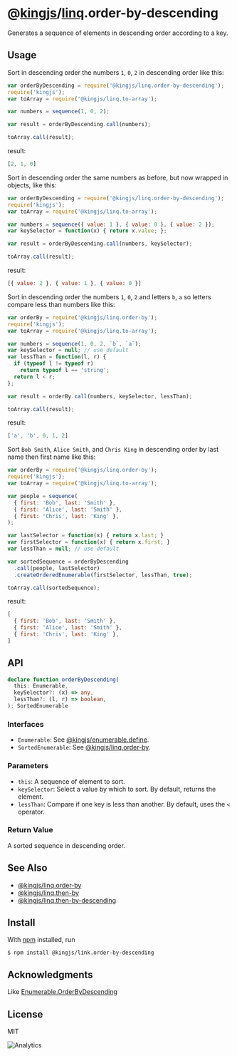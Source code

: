 # @[kingjs](https://www.npmjs.com/package/kingjs)/[linq](https://www.npmjs.com/package/@kingjs/linq).order-by-descending
Generates a sequence of elements in descending order according to a key.
## Usage
Sort in descending order the numbers `1`, `0`, `2` in descending order like this:
```js
var orderByDescending = require('@kingjs/linq.order-by-descending');
require('kingjs');
var toArray = require('@kingjs/linq.to-array');

var numbers = sequence(1, 0, 2);

var result = orderByDescending.call(numbers);

toArray.call(result);
```
result:
```js
[2, 1, 0]
```
Sort in descending order the same numbers as before, but now wrapped in objects, like this:
```js
var orderByDescending = require('@kingjs/linq.order-by-descending');
require('kingjs');
var toArray = require('@kingjs/linq.to-array');

var numbers = sequence({ value: 1 }, { value: 0 }, { value: 2 });
var keySelector = function(x) { return x.value; };

var result = orderByDescending.call(numbers, keySelector);

toArray.call(result);
```
result:
```js
[{ value: 2 }, { value: 1 }, { value: 0 }]
```
Sort in descending order the numbers `1`, `0`, `2` and letters `b`, `a` so letters compare less than numbers like this:
```js
var orderBy = require('@kingjs/linq.order-by');
require('kingjs');
var toArray = require('@kingjs/linq.to-array');

var numbers = sequence(1, 0, 2, `b`, `a`);
var keySelector = null; // use default
var lessThan = function(l, r) {
  if (typeof l != typeof r)
    return typeof l == 'string';
  return l < r;
};

var result = orderBy.call(numbers, keySelector, lessThan);

toArray.call(result);
```
result:
```js
['a', 'b', 0, 1, 2]
```
Sort `Bob Smith`, `Alice Smith`, and `Chris King` in descending order by last name then first name like this:
```js
var orderBy = require('@kingjs/linq.order-by');
require('kingjs');
var toArray = require('@kingjs/linq.to-array');

var people = sequence(
  { first: 'Bob', last: 'Smith' },
  { first: 'Alice', last: 'Smith' },
  { first: 'Chris', last: 'King' },
);

var lastSelector = function(x) { return x.last; }
var firstSelector = function(x) { return x.first; }
var lessThan = null; // use default

var sortedSequence = orderByDescending
  .call(people, lastSelector)
  .createOrderedEnumerable(firstSelector, lessThan, true);

toArray.call(sortedSequence);
```
result:
```js
[
  { first: 'Bob', last: 'Smith' },
  { first: 'Alice', last: 'Smith' },
  { first: 'Chris', last: 'King' },
]
```
## API
```ts
declare function orderByDescending(
  this: Enumerable, 
  keySelector?: (x) => any,
  lessThan?: (l, r) => boolean,
): SortedEnumerable
```
### Interfaces
- `Enumerable`: See [@kingjs/enumerable.define](https://www.npmjs.com/package/@kingjs/enumerable.define).
- `SortedEnumerable`: See [@kingjs/linq.order-by](https://www.npmjs.com/package/@kingjs/linq.order-by).

### Parameters
- `this`: A sequence of element to sort.
- `keySelector`: Select a value by which to sort. By default, returns the element.
- `lessThan`: Compare if one key is less than another. By default, uses the `<` operator.
### Return Value
A sorted sequence in descending order. 
## See Also
- [@kingjs/linq.order-by](https://www.npmjs.com/package/@kingjs/linq.order-by)
- [@kingjs/linq.then-by](https://www.npmjs.com/package/@kingjs/linq.then-by)
- [@kingjs/linq.then-by-descending](https://www.npmjs.com/package/@kingjs/linq.then-by-descending)
## Install
With [npm](https://npmjs.org/) installed, run
```
$ npm install @kingjs/link.order-by-descending
```
## Acknowledgments
Like [Enumerable.OrderByDescending](https://msdn.microsoft.com/en-us/library/bb548916(v=vs.110).aspx)
## License
MIT

![Analytics](https://analytics.kingjs.net/linq/order-by-descending)